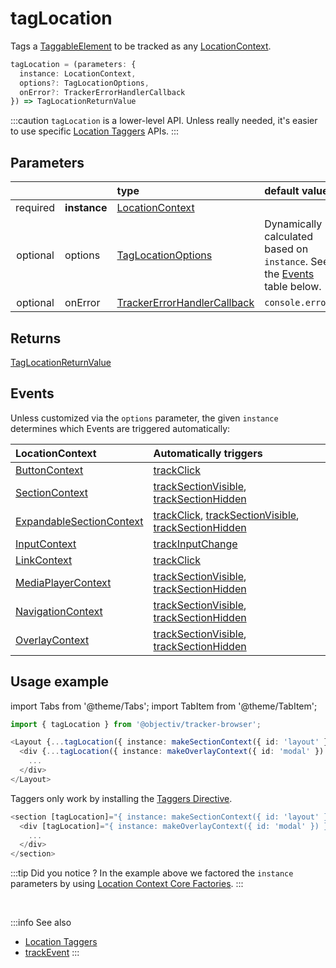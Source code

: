 # tagLocation

Tags a [TaggableElement](/tracking/api-reference/definitions/TaggableElement.md) to be tracked as any [LocationContext](/taxonomy/location-contexts/overview.md).

```typescript
tagLocation = (parameters: {
  instance: LocationContext,
  options?: TagLocationOptions,
  onError?: TrackerErrorHandlerCallback
}) => TagLocationReturnValue
```

:::caution
`tagLocation` is a lower-level API. Unless really needed, it's easier to use specific [Location Taggers](/tracking/api-reference/locationTaggers/overview.md) APIs. 
:::

## Parameters
|          |              | type                                                                                              | default value
| :-:      | :--          | :--                                                                                               | :--           
| required | **instance** | [LocationContext](/taxonomy/location-contexts/overview.md)                                        |
| optional | options      | [TagLocationOptions](/tracking/api-reference/definitions/TagLocationOptions.md)                   | Dynamically calculated based on `instance`. See the [Events](#events) table below.
| optional | onError      | [TrackerErrorHandlerCallback](/tracking/api-reference/definitions/TrackerErrorHandlerCallback.md) | `console.error`

## Returns
[TagLocationReturnValue](/tracking/api-reference/definitions/TagLocationReturnValue.md) 

## Events
Unless customized via the `options` parameter, the given `instance` determines which Events are triggered automatically:

| LocationContext | Automatically triggers
| :--                                                                                 | :--           
| [ButtonContext](/taxonomy/location-contexts/ButtonContext.md)                       | [trackClick](/tracking/api-reference/eventTrackers/trackClick.md)
| [SectionContext](/taxonomy/location-contexts/SectionContext.md)                     | [trackSectionVisible](/tracking/api-reference/eventTrackers/trackSectionVisible.md), [trackSectionHidden](/tracking/api-reference/eventTrackers/trackSectionHidden.md)
| [ExpandableSectionContext](/taxonomy/location-contexts/ExpandableSectionContext.md) | [trackClick](/tracking/api-reference/eventTrackers/trackClick.md), [trackSectionVisible](/tracking/api-reference/eventTrackers/trackSectionVisible.md), [trackSectionHidden](/tracking/api-reference/eventTrackers/trackSectionHidden.md)
| [InputContext](/taxonomy/location-contexts/InputContext.md)                         | [trackInputChange](/tracking/api-reference/eventTrackers/trackInputChange.md)
| [LinkContext](/taxonomy/location-contexts/LinkContext.md)                           | [trackClick](/tracking/api-reference/eventTrackers/trackClick.md)
| [MediaPlayerContext](/taxonomy/location-contexts/MediaPlayerContext.md)             | [trackSectionVisible](/tracking/api-reference/eventTrackers/trackSectionVisible.md), [trackSectionHidden](/tracking/api-reference/eventTrackers/trackSectionHidden.md)
| [NavigationContext](/taxonomy/location-contexts/NavigationContext.md)               | [trackSectionVisible](/tracking/api-reference/eventTrackers/trackSectionVisible.md), [trackSectionHidden](/tracking/api-reference/eventTrackers/trackSectionHidden.md)
| [OverlayContext](/taxonomy/location-contexts/OverlayContext.md)                     | [trackSectionVisible](/tracking/api-reference/eventTrackers/trackSectionVisible.md), [trackSectionHidden](/tracking/api-reference/eventTrackers/trackSectionHidden.md)

## Usage example

import Tabs from '@theme/Tabs';
import TabItem from '@theme/TabItem';

<Tabs>
  <TabItem value="react" label="React" default>

```typescript jsx
import { tagLocation } from '@objectiv/tracker-browser';
```

```typescript jsx
<Layout {...tagLocation({ instance: makeSectionContext({ id: 'layout' }) })}>
  <div {...tagLocation({ instance: makeOverlayContext({ id: 'modal' }) })}>
    ...
  </div>
</Layout>
```

  </TabItem>
  <TabItem value="angular" label="Angular">

Taggers only work by installing the [Taggers Directive](/tracking/how-to-guides/angular/getting-started.md#optional---configure-taggers-directive).

```typescript jsx
<section [tagLocation]="{ instance: makeSectionContext({ id: 'layout' }) }">
  <div [tagLocation]="{ instance: makeOverlayContext({ id: 'modal' }) }">
    ...
  </div>
</section>
```

  </TabItem>
</Tabs>

:::tip Did you notice ?
In the example above we factored the `instance` parameters by using [Location Context Core Factories](/tracking/api-reference/core/coreFactories.md#location-context-factories).
:::

<br />

:::info See also
- [Location Taggers](/tracking/api-reference/locationTaggers/overview.md)
- [trackEvent](/tracking/api-reference/eventTrackers/trackEvent.md)
:::
